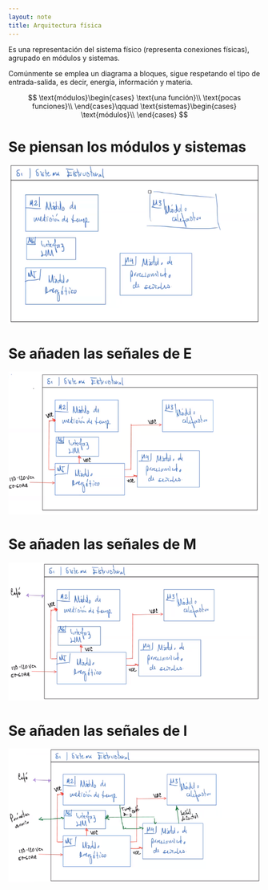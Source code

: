 ```yaml
---
layout: note
title: Arquitectura física
---
```


Es una representación del sistema físico (representa conexiones físicas), agrupado en módulos y sistemas.

Comúnmente se emplea un diagrama a bloques, sigue respetando el tipo de entrada-salida, es decir, energía, información y materia.

$$
\text{módulos}\begin{cases}
\text{una función}\\
\text{pocas funciones}\\
\end{cases}\qquad \text{sistemas}\begin{cases}
\text{módulos}\\
\end{cases}
$$


# Se piensan los módulos y sistemas
![46f26b85f86af6d531018ee4922ebd8c.png](../../img/7f8c808a36f14a6fba18865cdabfb36f.png)
# Se añaden las señales de E
![af5b39d1d1588f0cded1bfb1db77f10c.png](../../img/a2f0a196ce5240c88cf2a6d9f58f5ae7.png)
# Se añaden las señales de M
![e2aa4210529ea24d88d2c0c1defd5296.png](../../img/8848f44fbe5142df9b12bfef277bee4f.png)
# Se añaden las señales de I
![b8be531d34da6ef4adf3a8d7048e295c.png](../../img/81995aabb8554c1b89a3b54e0da9ae21.png)